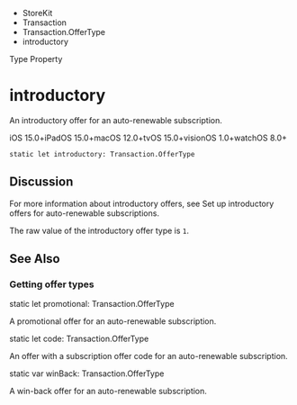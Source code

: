 

- StoreKit
- Transaction
- Transaction.OfferType
-  introductory 

Type Property

# introductory

An introductory offer for an auto-renewable subscription.

iOS 15.0+iPadOS 15.0+macOS 12.0+tvOS 15.0+visionOS 1.0+watchOS 8.0+

``` source
static let introductory: Transaction.OfferType
```

## Discussion

For more information about introductory offers, see Set up introductory offers for auto-renewable subscriptions.

The raw value of the introductory offer type is `1`.

## See Also

### Getting offer types

static let promotional: Transaction.OfferType

A promotional offer for an auto-renewable subscription.

static let code: Transaction.OfferType

An offer with a subscription offer code for an auto-renewable subscription.

static var winBack: Transaction.OfferType

A win-back offer for an auto-renewable subscription.

